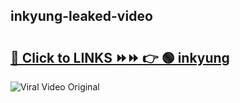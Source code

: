 
 ## inkyung-leaked-video 

# <h2><a href="https://clipsfans.com/inkyung&ref=git">🔗 Click to LINKS ⏩⏩ 👉 🟢 inkyung </a></h2>

<a href="https://clipsfans.com/inkyung&ref=git" rel="nofollow" data-target="animated-image.originalLink"><img src="https://i.ibb.co.com/xMMVF88/686577567.gif" alt="Viral Video Original" style="max-width: 100%; display: inline-block;" data-target="animated-image.originalImage"></a>
